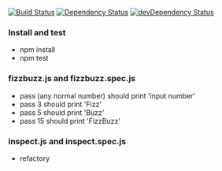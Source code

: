 [![Build Status](https://travis-ci.org/l7960261/clean-code-classic.svg?branch=master)](https://travis-ci.org/l7960261/clean-code-classic) [![Dependency Status](https://david-dm.org/l7960261/clean-code-classic.svg)](https://david-dm.org/l7960261/clean-code-classic) [![devDependency Status](https://david-dm.org/l7960261/clean-code-classic/dev-status.svg)](https://david-dm.org/l7960261/clean-code-classic?type=dev)

### Install and test

- npm install
- npm test

### fizzbuzz.js and fizzbuzz.spec.js

- pass (any normal number) should print 'input number'
- pass 3 should print 'Fizz'
- pass 5 should print 'Buzz'
- pass 15 should print 'FizzBuzz'

### inspect.js and inspect.spec.js

- refactory